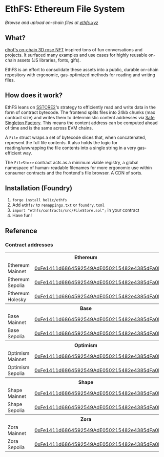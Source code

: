 # EthFS: Ethereum File System

_Browse and upload on-chain files at [ethfs.xyz](https://ethfs.xyz)_

## What?

[dhof's on-chain 3D rose NFT](https://twitter.com/dhof/status/1569750046106873857) inspired tons of fun conversations and projects. It surfaced many examples and use cases for highly reusable on-chain assets (JS libraries, fonts, gifs).

EthFS is an effort to consolidate these assets into a public, durable on-chain repository with ergonomic, gas-optimized methods for reading and writing files.

## How does it work?

EthFS leans on [SSTORE2](https://github.com/0xsequence/sstore2)'s strategy to efficiently read and write data in the form of contract bytecode. The frontend splits files into 24kb chunks (max contract size) and writes them to deterministic content addresses via [Safe Singleton Factory](https://github.com/safe-global/safe-singleton-factory). This means the content address can be computed ahead of time and is the same across EVM chains.

A `File` struct wraps a set of bytecode slices that, when concatenated, represent the full file contents. It also holds the logic for reading/unwrapping the file contents into a single string in a very gas-efficient way.

The `FileStore` contract acts as a minimum viable registry, a global namespace of human-readable filenames for more ergonomic use within consumer contracts and the frontend's file browser. A CDN of sorts.

## Installation (Foundry)

1. `forge install holic/ethfs`
2. Add `ethfs/` to `remappings.txt` or `foundry.toml`
3. `import "ethfs/contracts/src/FileStore.sol";` in your contract
4. Have fun!

## Reference

### Contract addresses

<table>
  <tbody>
    <tr>
      <th colspan="2">Ethereum</th>
    </tr>
    <tr>
      <td>Ethereum Mainnet</td>
      <td><a href="https://etherscan.io/address/0xFe1411d6864592549AdE050215482e4385dFa0FB">0xFe1411d6864592549AdE050215482e4385dFa0FB</a></td>
    </tr>
    <tr>
      <td>Ethereum Sepolia</td>
      <td><a href="https://sepolia.etherscan.io/address/0xFe1411d6864592549AdE050215482e4385dFa0FB">0xFe1411d6864592549AdE050215482e4385dFa0FB</a></td>
    </tr>
    <tr>
      <td>Ethereum Holesky</td>
      <td><a href="https://holesky.etherscan.io/address/0xFe1411d6864592549AdE050215482e4385dFa0FB">0xFe1411d6864592549AdE050215482e4385dFa0FB</a></td>
    </tr>
    <tr>
      <th colspan="2">Base</th>
    </tr>
    <tr>
      <td>Base Mainnet</td>
      <td><a href="https://basescan.org/address/0xFe1411d6864592549AdE050215482e4385dFa0FB">0xFe1411d6864592549AdE050215482e4385dFa0FB</a></td>
    </tr>
    <tr>
      <td>Base Sepolia</td>
      <td><a href="https://sepolia.basescan.org/address/0xFe1411d6864592549AdE050215482e4385dFa0FB">0xFe1411d6864592549AdE050215482e4385dFa0FB</a></td>
    </tr>
    <tr>
      <th colspan="2">Optimism</th>
    </tr>
    <tr>
      <td>Optimism Mainnet</td>
      <td><a href="https://optimistic.etherscan.io/address/0xFe1411d6864592549AdE050215482e4385dFa0FB">0xFe1411d6864592549AdE050215482e4385dFa0FB</a></td>
    </tr>
    <tr>
      <td>Optimism Sepolia</td>
      <td><a href="https://sepolia-optimism.etherscan.io/address/0xFe1411d6864592549AdE050215482e4385dFa0FB">0xFe1411d6864592549AdE050215482e4385dFa0FB</a></td>
    </tr>
    <tr>
      <th colspan="2">Shape</th>
    </tr>
    <tr>
      <td>Shape Mainnet</td>
      <td><a href="https://shapescan.xyz/address/0xFe1411d6864592549AdE050215482e4385dFa0FB">0xFe1411d6864592549AdE050215482e4385dFa0FB</a></td>
    </tr>
    <tr>
      <td>Shape Sepolia</td>
      <td><a href="https://explorer-sepolia.shape.network/address/0xFe1411d6864592549AdE050215482e4385dFa0FB">0xFe1411d6864592549AdE050215482e4385dFa0FB</a></td>
    </tr>
    <tr>
      <th colspan="2">Zora</th>
    </tr>
    <tr>
      <td>Zora Mainnet</td>
      <td><a href="https://explorer.zora.energy/address/0xFe1411d6864592549AdE050215482e4385dFa0FB">0xFe1411d6864592549AdE050215482e4385dFa0FB</a></td>
    </tr>
    <tr>
      <td>Zora Sepolia</td>
      <td><a href="https://sepolia.explorer.zora.energy/address/0xFe1411d6864592549AdE050215482e4385dFa0FB">0xFe1411d6864592549AdE050215482e4385dFa0FB</a></td>
    </tr>
  </tbody>
</table>
